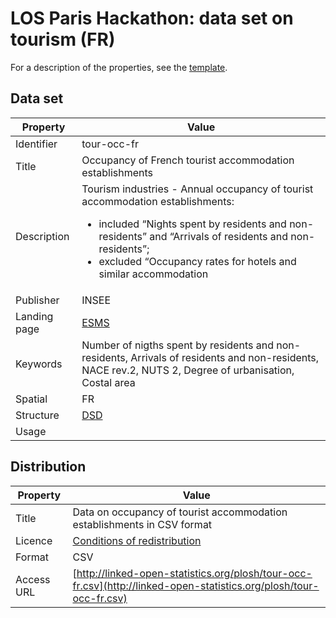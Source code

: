 # LOS Paris Hackathon: data set on tourism (FR) #

For a description of the properties, see the [template](dataset-description-template.md).

## Data set

| Property     | Value
|--------------|----
| Identifier   | tour-occ-fr
| Title        | Occupancy of French tourist accommodation establishments
| Description  | Tourism industries  -  Annual occupancy of tourist accommodation establishments:<ul><li>included “Nights spent by residents and non-residents” and “Arrivals of residents and non-residents”;</li><li>excluded “Occupancy rates for hotels and similar accommodation</li></ul>
| Publisher    | INSEE
| Landing page | [ESMS](http://ec.europa.eu/eurostat/cache/metadata/en/tour_occ_esms.htm)
| Keywords     | Number of nigths spent by residents and non-residents, Arrivals of residents and non-residents, NACE rev.2, NUTS 2, Degree of urbanisation, Costal area
| Spatial      | FR
| Structure    | [DSD](https://github.com/LOS-ESSnet/Paris-Hackathon/blob/master/data/tourism-fr-dsd.ods?raw=true)
| Usage        |


## Distribution

| Property     | Value
|--------------|----
| Title        | Data on occupancy of tourist accommodation establishments in CSV format
| Licence      | [Conditions of redistribution](https://www.insee.fr/en/information/2409139)
| Format       | CSV
| Access URL   | [http://linked-open-statistics.org/plosh/tour-occ-fr.csv](http://linked-open-statistics.org/plosh/tour-occ-fr.csv)
